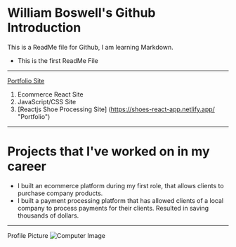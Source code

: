 # William Boswell's Github Introduction

This is a ReadMe file for Github, I am learning Markdown.

* This is the first ReadMe File

--------------------------------------------

[Portfolio Site](http://www.doujones.com)

1. Ecommerce React Site
2. JavaScript/CSS Site
3. [Reactjs Shoe Processing Site] (https://shoes-react-app.netlify.app/  "Portfolio")

--------------------------------------------------------

# Projects that I've worked on in my career

* I built an ecommerce platform during my first role, that allows clients to purchase company products.
* I built a payment processing platform that has allowed clients of a local company to process payments for their clients. Resulted in saving thousands of dollars.

--------------------------------------------------------

Profile Picture
![Computer Image](https://www.bing.com/images/search?view=detailV2&ccid=DHo4Ep3g&id=A5FAC7C9C3EF07D96A5C6D40EBAC6A488321DC7E&thid=OIP.DHo4Ep3gllRblDypt_k7AwHaEQ&mediaurl=https://www.makingdifferent.com/wp-content/uploads/2015/09/computer.jpg&cdnurl=https://th.bing.com/th/id/R.0c7a38129de096545b943ca9b7f93b03?rik=ftwhg0hqrOtAbQ&pid=ImgRaw&exph=287&expw=500&q=computer+images&simid=607989291318971022&form=IRPRST&ck=AF3004A1395B0FC30077985E7E511DC4&selectedindex=0&adlt=demote&shtp=GetUrl&shid=7329ca3a-c1a8-4252-9929-6ea5bfda7b4d&shtk=RmFjdG9ycyB0byBjb25zaWRlciBiZWZvcmUgYnV5aW5nIGEgY29tcHV0ZXIgLSBNYWtpbmcgLi4u&shdk=Rm91bmQgb24gQmluZyBmcm9tIHd3dy5tYWtpbmdkaWZmZXJlbnQuY29t&shhk=DrPR2Fvb%2FZLri5AJdmoc3miXQQbEE59N%2BqA%2FywMs9WM%3D&shth=OIP.DHo4Ep3gllRblDypt_k7AwHaEQ)